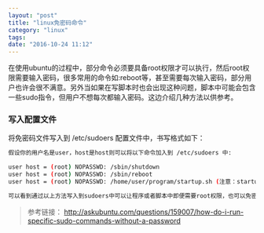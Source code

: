 ```yaml
---
layout: "post"
title: "linux免密码命令"
category: "linux"
tags: 
date: "2016-10-24 11:12"
---
```


在使用ubuntu的过程中，部分命令必须要具备root权限才可以执行，然后root权限需要输入密码，很多常用的命令如:reboot等，甚至需要每次输入密码，部分用户也许会很不满意。另外当如果在写脚本时也会出现这种问题，脚本中可能会包含一些sudo指令，但用户不想每次都输入密码。这边介绍几种方法以供参考。

<!-- more -->


### 写入配置文件

将免密码文件写入到 /etc/sudoers 配置文件中，书写格式如下：

```sh
假设你的用户名是user，host是host则可以将以下命令加入到 /etc/sudoers 中:

user host = (root) NOPASSWD: /sbin/shutdown
user host = (root) NOPASSWD: /sbin/reboot
user host = (root) NOPASSWD: /home/user/program/startup.sh (注意：startup.up需要设定为可执行)

可以看到通过以上方法写入到sudoers中可以让程序或者脚本中即便需要root权限，也可以免密码自动执行。

```





> 参考链接：
> http://askubuntu.com/questions/159007/how-do-i-run-specific-sudo-commands-without-a-password
> 
